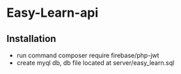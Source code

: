 # Easy-Learn-api

## Installation
- run command composer require firebase/php-jwt
- create myql db, db file located at server/easy_learn.sql

